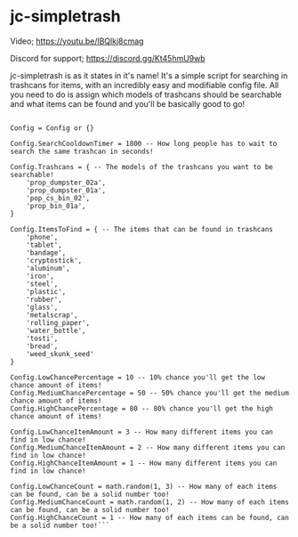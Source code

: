 # jc-simpletrash

Video; https://youtu.be/lBQlkj8cmag

Discord for support; https://discord.gg/Kt45hmU9wb

jc-simpletrash is as it states in it's name! It's a simple script for searching in trashcans for items, with an incredibly easy and modifiable config file. All you need to do is assign which models of trashcans should be searchable and what items can be found and you'll be basically good to go!

```Config Files

Config = Config or {}

Config.SearchCooldownTimer = 1800 -- How long people has to wait to search the same trashcan in seconds!

Config.Trashcans = { -- The models of the trashcans you want to be searchable!
    'prop_dumpster_02a',
    'prop_dumpster_01a',
    'pop_cs_bin_02',
    'prop_bin_01a',
}

Config.ItemsToFind = { -- The items that can be found in trashcans
    'phone',
    'tablet',
    'bandage',
    'cryptostick',
    'aluminum',
    'iron',
    'steel',
    'plastic',
    'rubber',
    'glass',
    'metalscrap',
    'rolling_paper',
    'water_bottle',
    'tosti',
    'bread',
    'weed_skunk_seed'
}

Config.LowChancePercentage = 10 -- 10% chance you'll get the low chance amount of items!
Config.MediumChancePercentage = 50 -- 50% chance you'll get the medium chance amount of items!
Config.HighChancePercentage = 80 -- 80% chance you'll get the high chance amount of items!

Config.LowChanceItemAmount = 3 -- How many different items you can find in low chance!
Config.MediumChanceItemAmount = 2 -- How many different items you can find in low chance!
Config.HighChanceItemAmount = 1 -- How many different items you can find in low chance!

Config.LowChanceCount = math.random(1, 3) -- How many of each items can be found, can be a solid number too!
Config.MediumChanceCount = math.random(1, 2) -- How many of each items can be found, can be a solid number too!
Config.HighChanceCount = 1 -- How many of each items can be found, can be a solid number too!```
